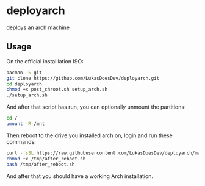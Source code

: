 # deployarch
deploys an arch machine

## Usage

On the official installlation ISO:
```sh
pacman -S git
git clone https://github.com/LukasDoesDev/deployarch.git
cd deployarch
chmod +x post_chroot.sh setup_arch.sh
./setup_arch.sh
```
And after that script has run, you can optionally unmount the partitions:
```sh
cd /
umount -R /mnt
```
Then reboot to the drive you installed arch on, login and run these commands:
```sh
curl -fsSL https://raw.githubusercontent.com/LukasDoesDev/deployarch/master/after_reboot.sh > /tmp/after_reboot.sh
chmod +x /tmp/after_reboot.sh
bash /tmp/after_reboot.sh
```
And after that you should have a working Arch installation.
